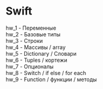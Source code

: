 # Swift

hw_1 - Переменные  
hw_2 - Базовые типы  
hw_3 - Строки  
hw_4 - Массивы / array  
hw_5 - Dictionary / Словари  
hw_6 - Tuples / кортежи  
hw_7 - Опционалы  
hw_8 - Switch / if else / for each   
hw_9 - Function / функции / методы
